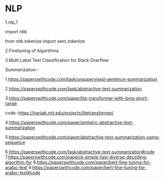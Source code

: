 # NLP

1.nlp_1

   
   import nltk
   
   from nltk.tokenize import sent_tokenize

2.Finetuning of Algorithms

3.Multi Label Text Classification for Stack Overflow

Summarization:-

   

   1.https://paperswithcode.com/task/unsupervised-sentence-summarization

   2.https://paperswithcode.com/task/abstractive-text-summarization
   
   3.https://paperswithcode.com/paper/lite-transformer-with-long-short-range
   
   code:-https://hanlab.mit.edu/projects/litetransformer/
   
   4.https://paperswithcode.com/paper/amharic-abstractive-text-summarization

   5.https://paperswithcode.com/paper/abstractive-text-summarization-using-sequence
   
   6.https://paperswithcode.com/task/abstractive-text-summarization#code
   7.https://paperswithcode.com/paper/a-simple-fast-diverse-decoding-algorithm-for
   8.https://paperswithcode.com/paper/bert-fine-tuning-for-arabic-text
   9.https://paperswithcode.com/paper/bert-fine-tuning-for-arabic-text#code
